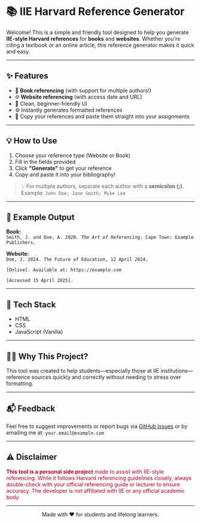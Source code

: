 <h1>📚 IIE Harvard Reference Generator</h1>

<p>Welcome! This is a simple and friendly tool designed to help you generate <strong>IIE-style Harvard references</strong> for <strong>books</strong> and <strong>websites</strong>. Whether you're citing a textbook or an online article, this reference generator makes it quick and easy.</p>

<hr>

<h2>✨ Features</h2>
<ul>
  <li>📘 <strong>Book referencing</strong> (with support for multiple authors!)</li>
  <li>🌐 <strong>Website referencing</strong> (with access date and URL)</li>
  <li>🎨 Clean, beginner-friendly UI</li>
  <li>⚙️ Instantly generates formatted references</li>
  <li>📝 Copy your references and paste them straight into your assignments</li>
</ul>

<hr>

<h2>💡 How to Use</h2>
<ol>
  <li>Choose your reference type (Website or Book)</li>
  <li>Fill in the fields provided</li>
  <li>Click <strong>"Generate"</strong> to get your reference</li>
  <li>Copy and paste it into your bibliography!</li>
</ol>

<blockquote>
  <p>💡 For multiple authors, separate each author with a <strong>semicolon (;)</strong>.<br>
  Example: <code>John Doe; Jane Smith; Mike Lee</code></p>
</blockquote>

<hr>

<h2>📌 Example Output</h2>

<p><strong>Book:</strong><br>
<code>Smith, J. and Doe, A. 2020. <em>The Art of Referencing</em>. Cape Town: Example Publishers.</code></p>

<p><strong>Website:</strong><br>
<code>Doe, J. 2024. The Future of Education, 12 April 2024.<br>
[Online]. Available at: https://example.com<br>
[Accessed 15 April 2025].</code></p>

<hr>

<h2>🚀 Tech Stack</h2>
<ul>
  <li>HTML</li>
  <li>CSS</li>
  <li>JavaScript (Vanilla)</li>
</ul>

<hr>

<h2>🙋‍♂️ Why This Project?</h2>
<p>This tool was created to help students—especially those at IIE institutions—reference sources quickly and correctly without needing to stress over formatting.</p>

<hr>

<h2>📬 Feedback</h2>
<p>Feel free to suggest improvements or report bugs via <a href="#">GitHub Issues</a> or by emailing me at: <code>your.email@example.com</code></p>

<hr>

<h2>⚠️ Disclaimer</h2>
<p style="color: #b00020;"><strong>This tool is a personal side project</strong> made to assist with IIE-style referencing. While it follows Harvard referencing guidelines closely, always double-check with your official referencing guide or lecturer to ensure accuracy. The developer is not affiliated with IIE or any official academic body.</p>

<hr>

<p style="text-align: center;">Made with ❤️ for students and lifelong learners.</p>
